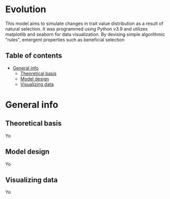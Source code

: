 # Evolution

This model aims to simulate changes in trait value distribution as a result of natural selection.
It was programmed using Python v3.9 and utilizes matplotlib and seaborn for data visualization.
By devising simple algorithmic "rules", emergent properties such as beneficial selection 

## Table of contents
* [General info](#general-info)
  * [Theoretical basis](#theoretical-basis)
  * [Model design](#model-design)
  * [Visualizing data](#visualizing-data)

# General info
## Theoretical basis
Yo
## Model design
Yo
## Visualizing data
Yo
